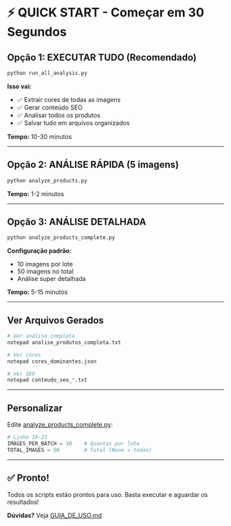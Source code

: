 # ⚡ QUICK START - Começar em 30 Segundos

## Opção 1: EXECUTAR TUDO (Recomendado)

```bash
python run_all_analysis.py
```

**Isso vai:**
- ✅ Extrair cores de todas as imagens
- ✅ Gerar conteúdo SEO
- ✅ Analisar todos os produtos
- ✅ Salvar tudo em arquivos organizados

**Tempo:** 10-30 minutos

---

## Opção 2: ANÁLISE RÁPIDA (5 imagens)

```bash
python analyze_products.py
```

**Tempo:** 1-2 minutos

---

## Opção 3: ANÁLISE DETALHADA

```bash
python analyze_products_complete.py
```

**Configuração padrão:**
- 10 imagens por lote
- 50 imagens no total
- Análise super detalhada

**Tempo:** 5-15 minutos

---

## Ver Arquivos Gerados

```bash
# Ver análise completa
notepad analise_produtos_completa.txt

# Ver cores
notepad cores_dominantes.json

# Ver SEO
notepad conteudo_seo_*.txt
```

---

## Personalizar

Edite [analyze_products_complete.py](analyze_products_complete.py):

```python
# Linha 19-21
IMAGES_PER_BATCH = 10    # Quantas por lote
TOTAL_IMAGES = 50        # Total (None = todas)
```

---

## ✅ Pronto!

Todos os scripts estão prontos para uso.
Basta executar e aguardar os resultados!

**Dúvidas?** Veja [GUIA_DE_USO.md](GUIA_DE_USO.md)
